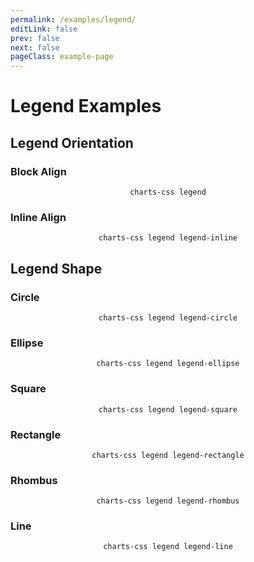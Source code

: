 ```yaml
---
permalink: /examples/legend/
editLink: false
prev: false
next: false
pageClass: example-page
---
```


# Legend Examples

<h2>Legend Orientation</h2>

<v-row>

<v-col>

<h3> <strong>Block Align</strong> </h3>
<p style="text-align: center"> <code>charts-css legend</code> </p>

<code-example>
<template v-slot:html-code>
<ul class="charts-css legend">
  <li> Label 1 </li>
  <li> Label 2 </li>
  <li> Label 3 </li>
</ul>
</template>
</code-example>

</v-col>

<v-col>

<h3> <strong>Inline Align</strong> </h3>
<p style="text-align: center"> <code>charts-css legend legend-inline</code> </p>

<code-example>
<template v-slot:html-code>
<ul class="charts-css legend legend-inline">
  <li> Label 1 </li>
  <li> Label 2 </li>
  <li> Label 3 </li>
</ul>
</template>
</code-example>

</v-col>

</v-row>

<h2>Legend Shape</h2>

<v-row>

<v-col>

<h3> <strong>Circle</strong> </h3>
<p style="text-align: center"> <code>charts-css legend legend-circle</code> </p>

<code-example>
<template v-slot:html-code>
<ul class="charts-css legend legend-circle">
  <li> Red </li>
  <li> Orange </li>
  <li> Yellow </li>
  <li> Green </li>
  <li> Blue </li>
  <li> Violet </li>
  <li> Ivory </li>
  <li> Grey </li>
  <li> Tan </li>
  <li> Brown </li>
</ul>
</template>
</code-example>

</v-col>

<v-col>

<h3> <strong>Ellipse</strong> </h3>
<p style="text-align: center"> <code>charts-css legend legend-ellipse</code> </p>

<code-example>
<template v-slot:html-code>
<ul class="charts-css legend legend-ellipse">
  <li> Red </li>
  <li> Orange </li>
  <li> Yellow </li>
  <li> Green </li>
  <li> Blue </li>
  <li> Violet </li>
  <li> Ivory </li>
  <li> Grey </li>
  <li> Tan </li>
  <li> Brown </li>
</ul>
</template>
</code-example>

</v-col>

</v-row>



<v-row>

<v-col>

<h3> <strong>Square</strong> </h3>
<p style="text-align: center"> <code>charts-css legend legend-square</code> </p>

<code-example>
<template v-slot:html-code>
<ul class="charts-css legend legend-square">
  <li> Red </li>
  <li> Orange </li>
  <li> Yellow </li>
  <li> Green </li>
  <li> Blue </li>
  <li> Violet </li>
  <li> Ivory </li>
  <li> Grey </li>
  <li> Tan </li>
  <li> Brown </li>
</ul>
</template>
</code-example>

</v-col>

<v-col>

<h3> <strong>Rectangle</strong> </h3>
<p style="text-align: center"> <code>charts-css legend legend-rectangle</code> </p>

<code-example>
<template v-slot:html-code>
<ul class="charts-css legend legend-rectangle">
  <li> Red </li>
  <li> Orange </li>
  <li> Yellow </li>
  <li> Green </li>
  <li> Blue </li>
  <li> Violet </li>
  <li> Ivory </li>
  <li> Grey </li>
  <li> Tan </li>
  <li> Brown </li>
</ul>
</template>
</code-example>

</v-col>

</v-row>



<v-row>

<v-col>

<h3> <strong>Rhombus</strong> </h3>
<p style="text-align: center"> <code>charts-css legend legend-rhombus</code> </p>

<code-example>
<template v-slot:html-code>
<ul class="charts-css legend legend-rhombus">
  <li> Red </li>
  <li> Orange </li>
  <li> Yellow </li>
  <li> Green </li>
  <li> Blue </li>
  <li> Violet </li>
  <li> Ivory </li>
  <li> Grey </li>
  <li> Tan </li>
  <li> Brown </li>
</ul>
</template>
</code-example>

</v-col>

<v-col>

<h3> <strong>Line</strong> </h3>
<p style="text-align: center"> <code>charts-css legend legend-line</code> </p>

<code-example>
<template v-slot:html-code>
<ul class="charts-css legend legend-line">
  <li> Red </li>
  <li> Orange </li>
  <li> Yellow </li>
  <li> Green </li>
  <li> Blue </li>
  <li> Violet </li>
  <li> Ivory </li>
  <li> Grey </li>
  <li> Tan </li>
  <li> Brown </li>
</ul>
</template>
</code-example>

</v-col>

</v-row>
